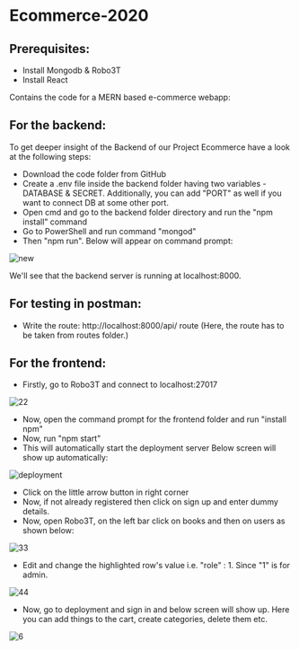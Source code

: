 # Ecommerce-2020
## Prerequisites:
- Install Mongodb & Robo3T
- Install React

Contains the code for a MERN based e-commerce webapp:
## For the backend:
To get deeper insight of the Backend of our Project Ecommerce have a look at the following steps:
- Download the code folder from GitHub
- Create a .env file inside the backend folder having two variables - DATABASE & SECRET. Additionally, you can add "PORT" as well if you want to connect DB at some other port.
- Open cmd and go to the backend folder directory and run the "npm install" command
- Go to PowerShell and run command "mongod"
- Then "npm run".
Below will appear on command prompt:

![new](https://user-images.githubusercontent.com/61888364/106320543-08145280-6299-11eb-8034-bf1c99a7b0d0.png)

We'll see that the backend server is running at localhost:8000.
## For testing in postman:
- Write the route: http://localhost:8000/api/ route (Here, the route has to be taken from routes folder.)

## For the frontend:
- Firstly, go to Robo3T and connect to localhost:27017

![22](https://user-images.githubusercontent.com/61888364/106319849-14e47680-6298-11eb-9ba5-7ba9193595fd.jpeg)

- Now, open the command prompt for the frontend folder and run "install npm"
- Now, run "npm start"
- This will automatically start the deployment server
Below screen will show up automatically:

![deployment](https://user-images.githubusercontent.com/61888364/106319599-b0291c00-6297-11eb-962c-1a0d900d1e53.jpeg)

- Click on the little arrow button in right corner 
- Now, if not already registered then click on sign up and enter dummy details.
- Now, open Robo3T, on the left bar click on books and then on users as shown below:

![33](https://user-images.githubusercontent.com/61888364/106320014-48270580-6298-11eb-8703-401493cfa4a2.jpeg)

- Edit and change the highlighted row's value i.e. "role" : 1. Since "1" is for admin.

![44](https://user-images.githubusercontent.com/61888364/106320117-6c82e200-6298-11eb-8291-5d150bbc37c8.jpeg)

- Now, go to deployment and sign in and below screen will show up. Here you can add things to the cart, create categories, delete them etc.

![6](https://user-images.githubusercontent.com/61888364/106320225-963c0900-6298-11eb-86d3-d969b339ab7d.jpeg)
